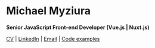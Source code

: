 # Michael Myziura

**Senior JavaScript Front-end Developer (Vue.js | Nuxt.js)**

[CV](https://github.com/Myziura/cv) | [LinkedIn](https://www.linkedin.com/in/myziura/?locale=en_US) | [Email](mailto:myziura.work@gmail.com) | [Code examples](https://github.com/Myziura/cv/tree/main/Code%20examples)
